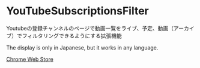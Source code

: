 # YouTubeSubscriptionsFilter
Youtubeの登録チャンネルのページで動画一覧をライブ、予定、動画（アーカイブ）でフィルタリングできるようにする拡張機能

The display is only in Japanese, but it works in any language.

[Chrome Web Store](https://chrome.google.com/webstore/detail/youtubesubscriptionsfilte/chenlipjjpbhifagckopbfdadmjlgfkb)

